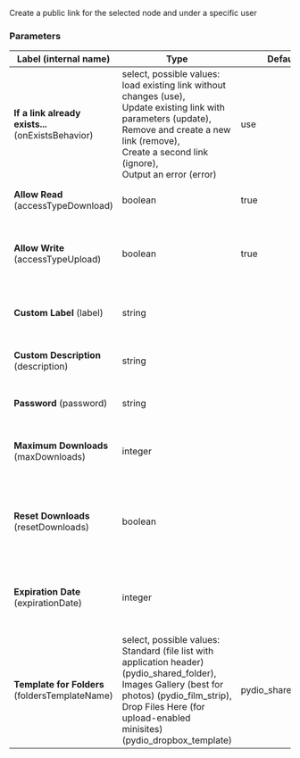 
 Create a public link for the selected node and under a specific user

### Parameters
|Label (internal name)|Type|Default|Description|
|---|---|---|---|
|**If a link already exists...** (onExistsBehavior)|select, possible values: load existing link without changes (use),<br/>Update existing link with parameters (update),<br/>Remove and create a new link (remove),<br/>Create a second link (ignore),<br/>Output an error (error)|use|What to do if a link exists on resource|
|**Allow Read** (accessTypeDownload)|boolean|true|Should be true most of the time|
|**Allow Write** (accessTypeUpload)|boolean|true|Let a shared file be editable or a shared folder be writeable.|
|**Custom Label** (label)|string|<no value>|Leave empty to use node name|
|**Custom Description** (description)|string|<no value>|Leave empty to use share date|
|**Password** (password)|string|<no value>|Protect link with a password|
|**Maximum Downloads** (maxDownloads)|integer|<no value>|Protect link with maximum number of downloads|
|**Reset Downloads** (resetDownloads)|boolean|<no value>|When using max download, if link exists, reset downloads number|
|**Expiration Date** (expirationDate)|integer|<no value>|Protect link with auto-expiration at a given date, use a timestamp|
|**Template for Folders** (foldersTemplateName)|select, possible values: Standard (file list with application header) (pydio_shared_folder),<br/>Images Gallery (best for photos) (pydio_film_strip),<br/>Drop Files Here (for upload-enabled minisites) (pydio_dropbox_template)|pydio_shared_folder|Default view when creating link on folder|






